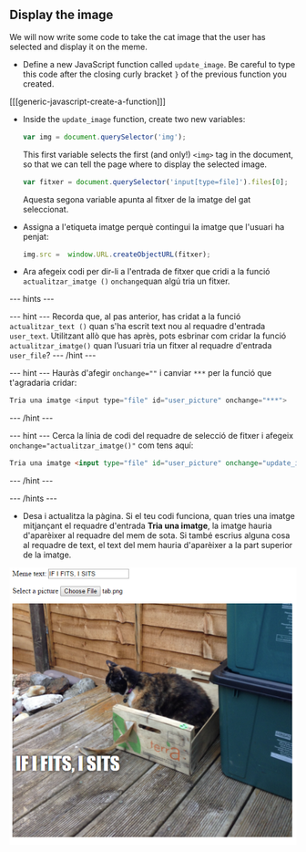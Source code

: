 ## Display the image

We will now write some code to take the cat image that the user has selected and display it on the meme.

- Define a new JavaScript function called `update_image`. Be careful to type this code after the closing curly bracket `}` of the previous function you created.

[[[generic-javascript-create-a-function]]]

- Inside the `update_image` function, create two new variables:

    ```javascript
    var img = document.querySelector('img');
    ```

    This first variable selects the first (and only!) `<img>` tag in the document, so that we can tell the page where to display the selected image.

    ```javascript
    var fitxer = document.querySelector('input[type=file]').files[0];
    ```

    Aquesta segona variable apunta al fitxer de la imatge del gat seleccionat.

- Assigna a l'etiqueta imatge perquè contingui la imatge que l'usuari ha penjat:

    ```javascript
    img.src =  window.URL.createObjectURL(fitxer);
    ```

- Ara afegeix codi per dir-li a l'entrada de fitxer que cridi a la funció `actualitzar_imatge ()` `onchange`quan algú tria un fitxer.

--- hints ---

--- hint --- Recorda que, al pas anterior, has cridat a la funció `actualitzar_text ()` quan s'ha escrit text nou al requadre d'entrada `user_text`. Utilitzant allò que has après, pots esbrinar com cridar la funció `actualitzar_imatge()` quan l’usuari tria un fitxer al requadre d'entrada `user_file`? --- /hint ---

--- hint --- Hauràs d'afegir `onchange=""` i canviar `***` per la funció que t'agradaria cridar:
```javascript
Tria una imatge <input type="file" id="user_picture" onchange="***">
```
--- /hint ---

--- hint --- Cerca la línia de codi del requadre de selecció de fitxer i afegeix `onchange="actualitzar_imatge()"` com tens aquí:
```html
Tria una imatge <input type="file" id="user_picture" onchange="update_image()">
```

--- /hint ---

--- /hints ---

- Desa i actualitza la pàgina. Si el teu codi funciona, quan tries una imatge mitjançant el requadre d'entrada **Tria una imatge**, la imatge hauria d'aparèixer al requadre del mem de sota. Si també escrius alguna cosa al requadre de text, el text del mem hauria d'aparèixer a la part superior de la imatge.

![Mem acabat](images/finished-meme.png)
